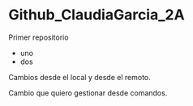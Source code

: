 # Github_ClaudiaGarcia_2A
Primer repositorio
* uno
* dos



Cambios desde el local y desde el remoto.

Cambio que quiero gestionar desde comandos.